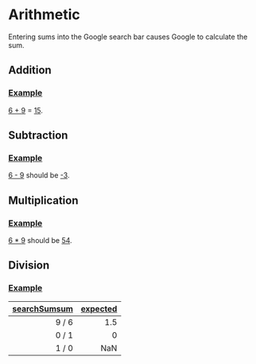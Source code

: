 # Arithmetic

Entering sums into the Google search bar causes Google to calculate the sum.

## Addition
### [Example](- "addition")
[6 + 9][search] = [15][check].

## Subtraction
### [Example](- "subtraction")
[6 - 9][search] should be [-3][check].

## Multiplication
### [Example](- "multiplication")
[6 * 9][search] should be [54][check].

## Division
### [Example](- "division c:status=ExpectedToFail")
|[searchSum][][sum][]|[expected][check]|
|-------------------:|----------------:|
|9 / 6|1.5|
|0 / 1|0|
|1 / 0|NaN|


[search]: - "searchFor(#TEXT)"
[check]:  - "?=getCalculatorResult()"

[searchSum]: - "searchFor(#sum)"
[sum]:       - "#sum"

